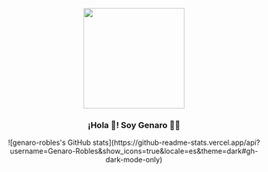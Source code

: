 <p align="center" width="300" border-radius="15px">
   <img align="center" width="200" src="https://avatars.githubusercontent.com/u/50786070?v=4" />
   <h3 align="center">¡Hola 👋! Soy Genaro 👨‍💻</h3>
</p>

<div align="center">
![genaro-robles's GitHub stats](https://github-readme-stats.vercel.app/api?username=Genaro-Robles&show_icons=true&locale=es&theme=dark#gh-dark-mode-only)
</div>
   
